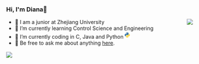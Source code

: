 

### Hi, I'm Diana👋

<img align="right" src="https://github-readme-stats.vercel.app/api?username=Ainsley-uu&show_icons=true&hide_border=true">


- 🔭 I am a junior at Zhejiang University
- 🌱 I’m currently learning Control Science and Engineering
- 🤔 I’m currently coding in C, Java and Python<img height="20" src="https://raw.githubusercontent.com/github/explore/80688e429a7d4ef2fca1e82350fe8e3517d3494d/topics/python/python.png">
- 💬 Be free to ask me about anything [here](https://github.com/Ainsley-uu/Ainsley-uu/issues).

<img align="center" src="https://github-readme-stats.vercel.app/api/top-langs/?username=Ainsley-uu&hide_border=true">



